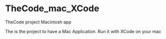 # TheCode_mac_XCode
TheCode project Macintosh app

The is the project to have a Mac Application.
Run it with XCode on your mac

